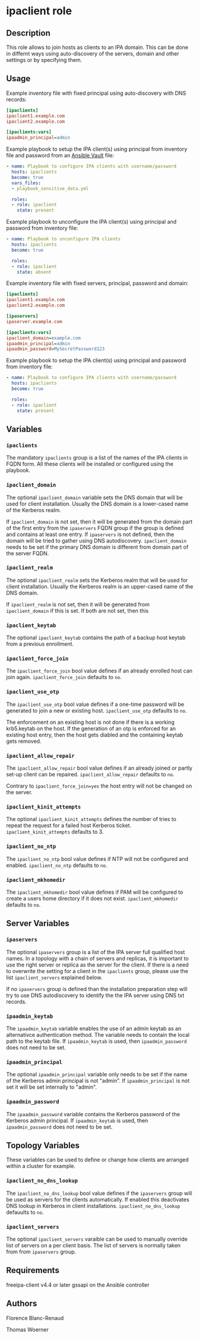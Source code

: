 ipaclient role
==============

Description
-----------

This role allows to join hosts as clients to an IPA domain. This can be done in differnt ways using auto-discovery of the servers, domain and other settings or by specifying them.

Usage
-----

Example inventory file with fixed principal using auto-discovery with DNS records:

```ini
[ipaclients]
ipaclient1.example.com
ipaclient2.example.com

[ipaclients:vars]
ipaadmin_principal=admin
```

Example playbook to setup the IPA client(s) using principal from inventory file and password from an [Ansible Vault](http://docs.ansible.com/ansible/latest/playbooks_vault.html) file:

```yaml
- name: Playbook to configure IPA clients with username/password
  hosts: ipaclients
  become: true
  vars_files:
  - playbook_sensitive_data.yml

  roles:
  - role: ipaclient
    state: present
```

Example playbook to unconfigure the IPA client(s) using principal and password from inventory file:

```yaml
- name: Playbook to unconfigure IPA clients
  hosts: ipaclients
  become: true

  roles:
  - role: ipaclient
    state: absent
```

Example inventory file with fixed servers, principal, password and domain:

```ini
[ipaclients]
ipaclient1.example.com
ipaclient2.example.com

[ipaservers]
ipaserver.example.com

[ipaclients:vars]
ipaclient_domain=example.com
ipaadmin_principal=admin
ipaadmin_password=MySecretPassword123
```

Example playbook to setup the IPA client(s) using principal and password from inventory file:

```yaml
- name: Playbook to configure IPA clients with username/password
  hosts: ipaclients
  become: true

  roles:
  - role: ipaclient
    state: present
```

Variables
---------

### `ipaclients`

The mandatory `ipaclients` group is a list of the names of the IPA clients in FQDN form. All these clients will be installed or configured using the playbook.

### `ipaclient_domain`

The optional `ipaclient_domain` variable sets the DNS domain that will be used for client installation. Usually the DNS domain is a lower-cased name of the Kerberos realm.

If `ipaclient_domain` is not set, then it will be generated from the domain part of the first entry from the `ipaservers` FQDN group if the group is defined and contains at least one entry. If `ipaservers` is not defined, then the domain will be tried to gather using DNS autodiscovery. `ipaclient_domain` needs to be set if the primary DNS domain is different from domain part of the server FQDN.

### `ipaclient_realm`

The optional `ipaclient_realm` sets the Kerberos realm that will be used for client installation. Usually the Kerberos realm is an upper-cased name of the DNS domain.

If `ipaclient_realm` is not set, then it will be generated from `ipaclient_domain` if this is set. If both are not set, then this


### `ipaclient_keytab`

The optional `ipaclient_keytab` contains the path of a backup host keytab from a previous enrollment.

### `ipaclient_force_join`

The `ipaclient_force_join` bool value defines if an already enrolled host can join again. `ipaclient_force_join` defaults to `no`.

### `ipaclient_use_otp`

The `ipaclient_use_otp` bool value defines if a one-time password will be generated to join a new or existing host. `ipaclient_use_otp` defaults to `no`.

The enforcement on an existing host is not done if there is a working krb5.keytab on the host. If the generation of an otp is enforced for an existing host entry, then the host gets diabled and the containing keytab gets removed.

### `ipaclient_allow_repair`

The `ipaclient_allow_repair` bool value defines if an already joined or partly set-up client can be repaired. `ipaclient_allow_repair` defaults to `no`.

Contrary to `ipaclient_force_join=yes` the host entry will not be changed on the server.

### `ipaclient_kinit_attempts`

The optional `ipaclient_kinit_attempts` defines the number of tries to repeat the request for a failed host Kerberos ticket. `ipaclient_kinit_attempts` defaults to 3.

### `ipaclient_no_ntp`

The `ipaclient_no_ntp` bool value defines if NTP will not be configured and enabled. `ipaclient_no_ntp` defaults to `no`.

### `ipaclient_mkhomedir`

The `ipaclient_mkhomedir` bool value defines if PAM will be configured to create a users home directory if it does not exist. `ipaclient_mkhomedir` defaults to `no`.

Server Variables
----------------

### `ipaservers`

The optional `ipaservers` group is a list of the IPA server full qualified host names. In a topology with a chain of servers and replicas, it is important to use the right server or replica as the server for the client. If there is a need to overwrite the setting for a client in the `ipaclients` group, please use the list `ipaclient_servers` explained below.

If no `ipaservers` group is defined than the installation preparation step will try to use DNS autodiscovery to identify the the IPA server using DNS txt records.

### `ipaadmin_keytab`

The `ipaadmin_keytab` variable enables the use of an admin keytab as an alternativce authentication method. The variable needs to contain the local path to the keytab file. If `ipaadmin_keytab` is used, then `ipaadmin_password` does not need to be set.

### `ipaadmin_principal`

The optional `ipaadmin_principal` variable only needs to be set if the name of the Kerberos admin principal is not "admin". If `ipaadmin_principal` is not set it will be set internally to "admin".

### `ipaadmin_password`

The `ipaadmin_password` variable contains the Kerberos password of the Kerberos admin principal. If `ipaadmin_keytab` is used, then `ipaadmin_password` does not need to be set.


Topology Variables
------------------

These variables can be used to define or change how clients are arranged within a cluster for example.

### `ipaclient_no_dns_lookup`

The `ipaclient_no_dns_lookup` bool value defines if the `ipaservers` group will be used as servers for the clients automatically. If enabled this deactivates DNS lookup in Kerberos in client installations. `ipaclient_no_dns_lookup` defauults to `no`.

### `ipaclient_servers`

The optional `ipaclient_servers` varaible can be used to manually override list of servers on a per client basis. The list of servers is normally taken from from `ipaservers` group.

Requirements
------------

freeipa-client v4.4 or later
gssapi on the Ansible controller

Authors
-------

Florence Blanc-Renaud

Thomas Woerner
